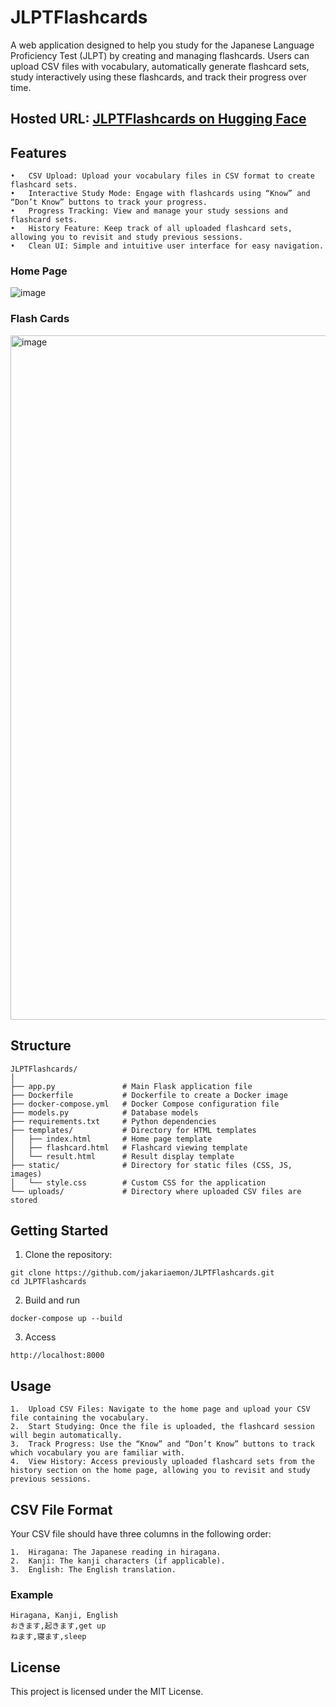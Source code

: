 # JLPTFlashcards

A web application designed to help you study for the Japanese Language Proficiency Test (JLPT) by creating and managing flashcards. Users can upload CSV files with vocabulary, automatically generate flashcard sets, study interactively using these flashcards, and track their progress over time.

## Hosted URL: [JLPTFlashcards on Hugging Face](https://huggingface.co/spaces/emon-j/JLPTFlashcards)

## Features

	•	CSV Upload: Upload your vocabulary files in CSV format to create flashcard sets.
	•	Interactive Study Mode: Engage with flashcards using “Know” and “Don’t Know” buttons to track your progress.
	•	Progress Tracking: View and manage your study sessions and flashcard sets.
	•	History Feature: Keep track of all uploaded flashcard sets, allowing you to revisit and study previous sessions.
	•	Clean UI: Simple and intuitive user interface for easy navigation.

### Home Page 
![image](https://github.com/user-attachments/assets/27f85ae9-f78e-4fdd-90b8-51c160d8177a)

### Flash Cards 
<img width="1095" alt="image" src="https://github.com/user-attachments/assets/d355bd09-89f8-462a-bd7c-084a9001808d">


## Structure
```
JLPTFlashcards/
│
├── app.py               # Main Flask application file
├── Dockerfile           # Dockerfile to create a Docker image
├── docker-compose.yml   # Docker Compose configuration file
├── models.py            # Database models
├── requirements.txt     # Python dependencies
├── templates/           # Directory for HTML templates
│   ├── index.html       # Home page template
│   ├── flashcard.html   # Flashcard viewing template
│   └── result.html      # Result display template
├── static/              # Directory for static files (CSS, JS, images)
│   └── style.css        # Custom CSS for the application
└── uploads/             # Directory where uploaded CSV files are stored 
```
## Getting Started

1.	Clone the repository:
 ```
git clone https://github.com/jakariaemon/JLPTFlashcards.git
cd JLPTFlashcards
``` 
2. Build and run
```
docker-compose up --build
```
3. Access 
```
http://localhost:8000 
``` 

## Usage

	1.	Upload CSV Files: Navigate to the home page and upload your CSV file containing the vocabulary.
	2.	Start Studying: Once the file is uploaded, the flashcard session will begin automatically.
	3.	Track Progress: Use the “Know” and “Don’t Know” buttons to track which vocabulary you are familiar with.
	4.	View History: Access previously uploaded flashcard sets from the history section on the home page, allowing you to revisit and study previous sessions.

## CSV File Format

Your CSV file should have three columns in the following order:

	1.	Hiragana: The Japanese reading in hiragana.
	2.	Kanji: The kanji characters (if applicable).
	3.	English: The English translation.

### Example 
```
Hiragana, Kanji, English 
おきます,起きます,get up
ねます,寝ます,sleep
```

## License

This project is licensed under the MIT License. 
